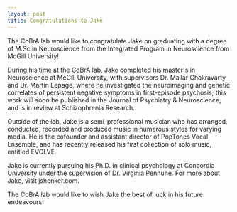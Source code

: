 ```yaml
---
layout: post
title: Congratulations to Jake
---
```


The CoBrA lab would like to congratulate Jake on graduating with a degree of M.Sc.in Neuroscience from the Integrated Program in Neuroscience from McGill University! 

During his time at the CoBrA lab, Jake completed his master's in Neuroscience at McGill University, with supervisors Dr. Mallar Chakravarty and Dr. Martin Lepage, where he investigated the neuroimaging and genetic correlates of persistent negative symptoms in first-episode psychosis; this work will soon be published in the Journal of Psychiatry & Neuroscience, and is in review at Schizophrenia Research.

Outside of the lab, Jake is a semi-professional musician who has arranged, conducted, recorded and produced music in numerous styles for varying media. He is the co­founder and assistant director of PopTones Vocal Ensemble, and has recently released his first collection of solo music, entitled EVOLVE. 

Jake is currently pursuing his Ph.D. in clinical psychology at Concordia University under the supervision of Dr. Virginia Penhune. For more about Jake, visit jshenker.com.

The CoBrA lab would like to wish Jake the best of luck in his future endeavours!

